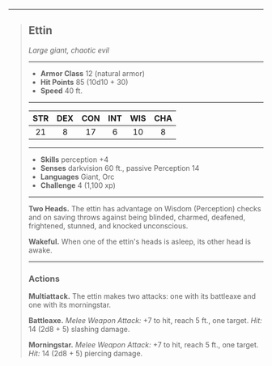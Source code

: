 ***
> ## Ettin
> *Large giant, chaotic evil*
> 
> ***
> 
> - **Armor Class** 12 (natural armor)
> - **Hit Points** 85 (10d10 + 30)
> - **Speed** 40 ft.
> 
> ***
> 
> |STR|DEX|CON|INT|WIS|CHA|
> |:---:|:---:|:---:|:---:|:---:|:---:|
> |21|8|17|6|10|8|
> 
> ***
> 
> - **Skills** perception +4
> - **Senses** darkvision 60 ft., passive Perception 14
> - **Languages** Giant, Orc
> - **Challenge** 4 (1,100 xp)
> 
> ***
> 
> **Two Heads.** The ettin has advantage on Wisdom (Perception) checks and on saving throws against being blinded, charmed, deafened, frightened, stunned, and knocked unconscious.
> 
> **Wakeful.** When one of the ettin's heads is asleep, its other head is awake.
> 
> ***
> 
> ### Actions
> **Multiattack.** The ettin makes two attacks: one with its battleaxe and one with its morningstar.
> 
> **Battleaxe.** *Melee Weapon Attack:* +7 to hit, reach 5 ft., one target. *Hit:* 14 (2d8 + 5) slashing damage.
> 
> **Morningstar.** *Melee Weapon Attack:* +7 to hit, reach 5 ft., one target. *Hit:* 14 (2d8 + 5) piercing damage.
